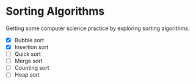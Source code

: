 # Sorting Algorithms
Getting some computer science practice by exploring sorting algorithms.

- [x] Bubble sort
- [x] Insertion sort
- [ ] Quick sort
- [ ] Merge sort
- [ ] Counting sort
- [ ] Heap sort 
